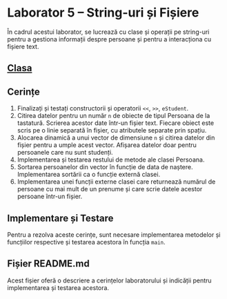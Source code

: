 # Laborator 5 – String-uri și Fișiere

În cadrul acestui laborator, se lucrează cu clase și operații pe string-uri pentru a gestiona informații despre persoane și pentru a interacționa cu fișiere text.

## [Clasa](https://github.com/paulgabriel28/upb_lab5/blob/main/persoana.h)

## Cerințe

1. Finalizați și testați constructorii și operatorii `<<`, `>>`, `eStudent`.
2. Citirea datelor pentru un număr `n` de obiecte de tipul Persoana de la tastatură. Scrierea acestor date într-un fișier text. Fiecare obiect este scris pe o linie separată în fișier, cu atributele separate prin spațiu.
3. Alocarea dinamică a unui vector de dimensiune `n` și citirea datelor din fișier pentru a umple acest vector. Afișarea datelor doar pentru persoanele care nu sunt studenți.
4. Implementarea și testarea restului de metode ale clasei Persoana.
5. Sortarea persoanelor din vector în funcție de data de naștere. Implementarea sortării ca o funcție externă clasei.
6. Implementarea unei funcții externe clasei care returnează numărul de persoane cu mai mult de un prenume și care scrie datele acestor persoane într-un fișier.

## Implementare și Testare

Pentru a rezolva aceste cerințe, sunt necesare implementarea metodelor și funcțiilor respective și testarea acestora în funcția `main`.

## Fișier README.md

Acest fișier oferă o descriere a cerințelor laboratorului și indicății pentru implementarea și testarea acestora.

